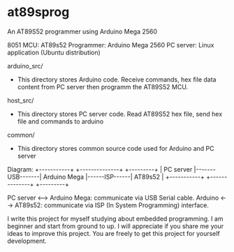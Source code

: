 # at89sprog
An AT89S52 programmer using Arduino Mega 2560

8051 MCU: AT89s52
Programmer: Arduino Mega 2560
PC server: Linux application (Ubuntu distribution)

arduino_src/
- This directory stores Arduino code. Receive commands, hex file data content from PC server then programm the AT89S52 MCU.

host_src/
- This directory stores PC server code. Read AT89S52 hex file, send hex file and commands to arduino

common/
- This directory stores common source code used for Arduino and PC server


Diagram:
+-----------+                 +--------------+               +---------+
| PC server |-------USB-------| Arduino Mega |------ISP------| AT89s52 |
+-----------+                 +--------------+               +---------+

PC server <--> Arduino Mega: communicate via USB Serial cable.
Arduino <--> AT89s52: communicate via ISP (In System Programming) interface.

I write this project for myself studying about embedded programming. I am beginner and start from ground to up.
I will appreciate if you share me your ideas to improve this project.
You are freely to get this project for yourself development.
